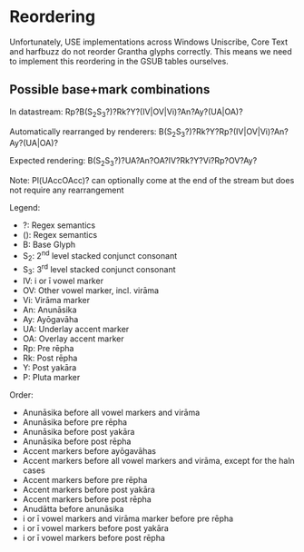 # Reordering

Unfortunately, USE implementations across Windows Uniscribe, Core Text and harfbuzz do not reorder Grantha glyphs correctly. This means we need to implement this reordering in the GSUB tables ourselves.

## Possible base+mark combinations

In datastream:
Rp?B(S<sub>2</sub>S<sub>3</sub>?)?Rk?Y?(IV|OV|Vi)?An?Ay?(UA|OA)?

Automatically rearranged by renderers:
B(S<sub>2</sub>S<sub>3</sub>?)?Rk?Y?Rp?(IV|OV|Vi)?An?Ay?(UA|OA)?

Expected rendering:
B(S<sub>2</sub>S<sub>3</sub>?)?UA?An?OA?IV?Rk?Y?Vi?Rp?OV?Ay?

Note: Pl(UAccOAcc)? can optionally come at the end of the stream but does not require any rearrangement

Legend:

* ?: Regex semantics
* (): Regex semantics
* B: Base Glyph
* S<sub>2</sub>: 2<sup>nd</sup> level stacked conjunct consonant
* S<sub>3</sub>: 3<sup>rd</sup> level stacked conjunct consonant
* IV: i or ī vowel marker
* OV: Other vowel marker, incl. virāma
* Vi: Virāma marker
* An: Anunāsika
* Ay: Ayōgavāha
* UA: Underlay accent marker
* OA: Overlay accent marker
* Rp: Pre rēpha
* Rk: Post rēpha
* Y: Post yakāra
* P: Pluta marker

Order:

* Anunāsika before all vowel markers and virāma
* Anunāsika before pre rēpha
* Anunāsika before post yakāra
* Anunāsika before post rēpha
* Accent markers before ayōgavāhas
* Accent markers before all vowel markers and virāma, except for the haln cases
* Accent markers before pre rēpha
* Accent markers before post yakāra
* Accent markers before post rēpha
* Anudātta before anunāsika
* i or ī vowel markers and virāma marker before pre rēpha
* i or ī vowel markers before post yakāra
* i or ī vowel markers before post rēpha
